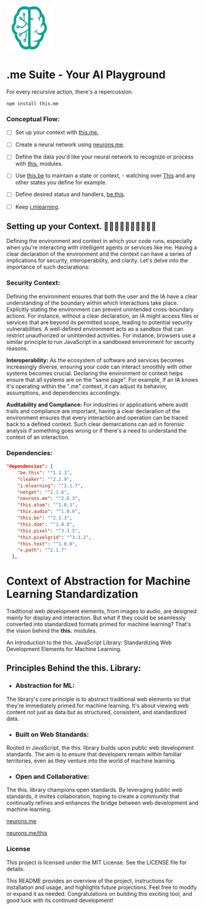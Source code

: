 <img src="./_._.svg" alt="SVG Image" width="123" height="123" style="width123px; height:123px;">

# .me Suite - Your AI Playground
For every recursive action, there's a repercussion.

```
npm install this.me
```

### Conceptual Flow:

- [ ] Set up your context with [this.me.](https://www.npmjs.com/package/this.me)

- [ ] Create a neural network using [neurons.me](https://www.neurons.me).

- [ ] Define the data you'd like your neural network to recognize or process with [this.](https://www.neurons.me/this) modules.

- [ ] Use [this.be](https://www.npmjs.com/package/this.be) to maintain a state or context, - watching over  [This](https://www.neurons.me/this) and any other states you define for example.

- [ ] Define desired status and handlers, [be.this](https://www.npmjs.com/package/be.this).

- [ ] Keep [i.mlearning](https://www.npmjs.com/package/i.mlearning).

  

## Setting up your Context. 	👋🏻👋🏼👋🏽👋🏾👋🏿
Defining the environment and context in which your code runs, especially when you're interacting with intelligent agents or services like me.
Having a clear declaration of the environment and the context can have a series of implications for security, interoperability, and clarity. Let's delve into the importance of such declarations:

### Security Context:
Defining the environment ensures that both the user and the IA have a clear understanding of the boundary within which interactions take place.
Explicitly stating the environment can prevent unintended cross-boundary actions. For instance, without a clear declaration, an IA might access files or services that are beyond its permitted scope, leading to potential security vulnerabilities.
A well-defined environment acts as a sandbox that can restrict unauthorized or unintended activities. For instance, browsers use a similar principle to run JavaScript in a sandboxed environment for security reasons.

**Interoperability:**
As the ecosystem of software and services becomes increasingly diverse, ensuring your code can interact smoothly with other systems becomes crucial.
Declaring the environment or context helps ensure that all systems are on the "same page". For example, if an IA knows it's operating within the ".me" context, it can adjust its behavior, assumptions, and dependencies accordingly.

**Auditability and Compliance:**
For industries or applications where audit trails and compliance are important, having a clear declaration of the environment ensures that every interaction and operation can be traced back to a defined context.
Such clear demarcations can aid in forensic analysis if something goes wrong or if there's a need to understand the context of an interaction.

### Dependencies:   
```json
"dependencies": {
    "be.this": "^1.1.3",
    "cleaker": "^2.2.9",
    "i.mlearning": "^2.1.7",
    "netget": "^2.1.6",
    "neurons.me": "^2.6.3",
    "this.atom": "^1.0.3",
    "this.audio": "^1.0.0",
    "this.be": "^2.1.3",
    "this.dom": "^1.0.0",
    "this.pixel": "^3.3.5",
    "this.pixelgrid": "^3.3.2",
    "this.text": "^1.0.0",
    "v.path": "^2.1.7"
  },
```



# Context of Abstraction for Machine Learning Standardization

Traditional web development elements, from images to audio, are designed mainly for display and interaction. But what if they could be seamlessly converted into standardized formats primed for machine learning? That's the vision behind the **this.** modules.

An Introduction to the this. JavaScript Library: Standardizing Web Development Elements for Machine Learning.

## Principles Behind the this. Library:

- ### **Abstraction for ML:**

 The library's core principle is to abstract traditional web elements so that they're immediately primed for machine learning. It's about viewing web content not just as data but as structured, consistent, and standardized data.

- ### **Built on Web Standards:** 

Rooted in JavaScript, the this. library builds upon public web development standards. The aim is to ensure that developers remain within familiar territories, even as they venture into the world of machine learning.

- ### **Open and Collaborative:** 

The this. library champions open standards. By leveraging public web standards, it invites collaboration, hoping to create a community that continually refines and enhances the bridge between web development and machine learning.



[neurons.me](https://www.neurons.me)

[neurons.me/this](https://www.neurons.me/this)

### License

This project is licensed under the MIT License. See the LICENSE file for details.

This README provides an overview of the project, instructions for installation and usage, and highlights future projections. Feel free to modify or expand it as needed. Congratulations on building this exciting tool, and good luck with its continued development!